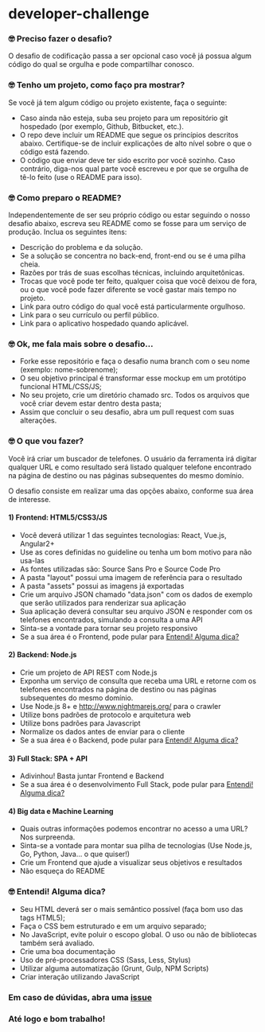 # developer-challenge

### 🤓  Preciso fazer o desafio?

O desafio de codificação passa a ser opcional caso você já possua algum código do qual se orgulha e pode compartilhar conosco.

### 🤓  Tenho um projeto, como faço pra mostrar?

Se você já tem algum código ou projeto existente, faça o seguinte:

- Caso ainda não esteja, suba seu projeto para um repositório git hospedado (por exemplo, Github, Bitbucket, etc.).
- O repo deve incluir um README que segue os princípios descritos abaixo. Certifique-se de incluir explicações de alto nível sobre o que o código está fazendo.
- O código que enviar deve ter sido escrito por você sozinho. Caso contrário, diga-nos qual parte você escreveu e por que se orgulha de tê-lo feito (use o README para isso).

### 🤓  Como preparo o README?

Independentemente de ser seu próprio código ou estar seguindo o nosso desafio abaixo, escreva seu README como se fosse para um serviço de produção. Inclua os seguintes itens:

- Descrição do problema e da solução.
- Se a solução se concentra no back-end, front-end ou se é uma pilha cheia.
- Razões por trás de suas escolhas técnicas, incluindo arquitetônicas.
- Trocas que você pode ter feito, qualquer coisa que você deixou de fora, ou o que você pode fazer diferente se você gastar mais tempo no projeto.
- Link para outro código do qual você está particularmente orgulhoso.
- Link para o seu currículo ou perfil público.
- Link para o aplicativo hospedado quando aplicável.


### 🤓  Ok, me fala mais sobre o desafio...

- Forke esse repositório e faça o desafio numa branch com o seu nome (exemplo: nome-sobrenome);
- O seu objetivo principal é transformar esse mockup em um protótipo funcional HTML/CSS/JS;
- No seu projeto, crie um diretório chamado src. Todos os arquivos que você criar devem estar dentro desta pasta;
- Assim que concluir o seu desafio, abra um pull request com suas alterações.

### 🤓  O que vou fazer?

Você irá criar um buscador de telefones. O usuário da ferramenta irá digitar qualquer URL e como resultado será listado qualquer telefone encontrado na página de destino ou nas páginas subsequentes do mesmo domínio.

O desafio consiste em realizar uma das opções abaixo, conforme sua área de interesse.

#### 1) Frontend: HTML5/CSS3/JS

- Você deverá utilizar 1 das seguintes tecnologias: React, Vue.js, Angular2+
- Use as cores definidas no guideline ou tenha um bom motivo para não usa-las
- As fontes utilizadas são: Source Sans Pro e Source Code Pro
- A pasta "layout" possui uma imagem de referência para o resultado
- A pasta "assets" possui as imagens já exportadas
- Crie um arquivo JSON chamado "data.json" com os dados de exemplo que serão utilizados para renderizar sua aplicação
- Sua aplicação deverá consultar seu arquivo JSON e responder com os telefones encontrados, simulando a consulta a uma API
- Sinta-se a vontade para tornar seu projeto responsivo
- Se a sua área é o Frontend, pode pular para [Entendi! Alguma dica?](#entendi-alguma-dica)

#### 2) Backend: Node.js

- Crie um projeto de API REST com Node.js
- Exponha um serviço de consulta que receba uma URL e retorne com os telefones encontrados na página de destino ou nas páginas subsequentes do mesmo domínio.
- Use Node.js 8+ e http://www.nightmarejs.org/ para o crawler
- Utilize bons padrões de protocolo e arquitetura web
- Utilize bons padrões para Javascript
- Normalize os dados antes de enviar para o cliente
- Se a sua área é o Backend, pode pular para [Entendi! Alguma dica?](#entendi-alguma-dica)

#### 3) Full Stack: SPA + API

- Adivinhou! Basta juntar Frontend e Backend
- Se a sua área é o desenvolvimento Full Stack, pode pular para [Entendi! Alguma dica?](#entendi-alguma-dica)


#### 4) Big data e Machine Learning

- Quais outras informações podemos encontrar no acesso a uma URL? Nos surpreenda.
- Sinta-se a vontade para montar sua pilha de tecnologias (Use Node.js, Go, Python, Java... o que quiser!)
- Crie um Frontend que ajude a visualizar seus objetivos e resultados
- Não esqueça do README


### 🤓  Entendi! Alguma dica?

- Seu HTML deverá ser o mais semântico possível (faça bom uso das tags HTML5);
- Faça o CSS bem estruturado e em um arquivo separado;
- No JavaScript, evite poluir o escopo global. O uso ou não de bibliotecas também será avaliado.
- Crie uma boa documentação
- Uso de pré-processadores CSS (Sass, Less, Stylus)
- Utilizar alguma automatização (Grunt, Gulp, NPM Scripts)
- Criar interação utilizando JavaScript


### Em caso de dúvidas, abra uma [issue](https://github.com/btscp/developer-challenge/issues)

### Até logo e bom trabalho!

